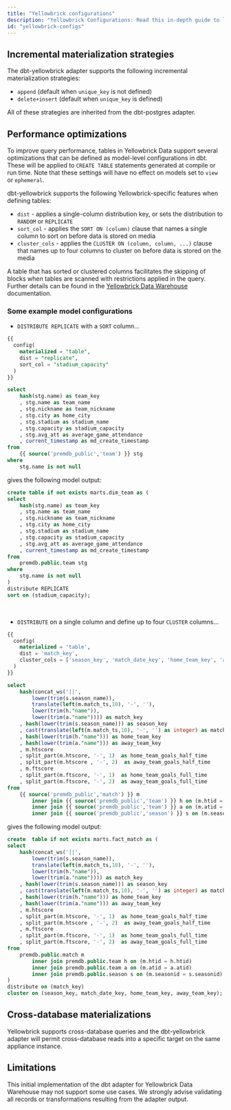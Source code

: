 ```yaml
---
title: "Yellowbrick configurations"
description: "Yellowbrick Configurations: Read this in-depth guide to learn about configurations in dbt."
id: "yellowbrick-configs"
---
```


## Incremental materialization strategies

The dbt-yellowbrick adapter supports the following incremental materialization strategies:

- `append` (default when `unique_key` is not defined)
- `delete+insert` (default when `unique_key` is defined)

All of these strategies are inherited from the dbt-postgres adapter.

## Performance optimizations
    
To improve query performance, tables in Yellowbrick Data support several optimizations that can be defined 
as model-level configurations in dbt.  These will be applied to `CREATE TABLE` <Term id="ddl" /> statements 
generated at compile or run time. Note that these settings will have no effect on models set to `view` or `ephemeral`.

dbt-yellowbrick supports the following Yellowbrick-specific features when defining tables:
- `dist` - applies a single-column distribution key, or sets the distribution to `RANDOM` or `REPLICATE`
- `sort_col` - applies the `SORT ON (column)` clause that names a single column to sort on before data is stored on media
- `cluster_cols` - applies the `CLUSTER ON (column, column, ...)` clause that names up to four columns to cluster on before data is stored 
on the media

A table that has sorted or clustered columns facilitates the skipping of blocks when tables are scanned with 
restrictions applied in the query.  Further details can be found in the [Yellowbrick Data Warehouse](https://docs.yellowbrick.com/latest/ybd_sqlref/clustered_tables.html#clustered-tables) 
documentation.

### Some example model configurations

* ```DISTRIBUTE REPLICATE``` with a ```SORT``` column...

```sql
{{
  config(
    materialized = "table",
    dist = "replicate",
    sort_col = "stadium_capacity"
  )
}}

select
    hash(stg.name) as team_key
    , stg.name as team_name
    , stg.nickname as team_nickname
    , stg.city as home_city
    , stg.stadium as stadium_name
    , stg.capacity as stadium_capacity
    , stg.avg_att as average_game_attendance
    , current_timestamp as md_create_timestamp
from
    {{ source('premdb_public','team') }} stg
where
    stg.name is not null
``` 
gives the following model output:

```sql
create table if not exists marts.dim_team as (
select
    hash(stg.name) as team_key
    , stg.name as team_name
    , stg.nickname as team_nickname
    , stg.city as home_city
    , stg.stadium as stadium_name
    , stg.capacity as stadium_capacity
    , stg.avg_att as average_game_attendance
    , current_timestamp as md_create_timestamp
from
    premdb.public.team stg
where
    stg.name is not null
)
distribute REPLICATE
sort on (stadium_capacity);
```
<br />

* ```DISTRIBUTE``` on a single column and define up to four ```CLUSTER``` columns...

```sql 
{{
  config(
    materialized = 'table',
    dist = 'match_key',
    cluster_cols = ['season_key', 'match_date_key', 'home_team_key', 'away_team_key']
  )
}}

select
	hash(concat_ws('||',
	    lower(trim(s.season_name)),
		translate(left(m.match_ts,10), '-', ''),
	    lower(trim(h."name")),
		lower(trim(a."name")))) as match_key
	, hash(lower(trim(s.season_name))) as season_key
	, cast(translate(left(m.match_ts,10), '-', '') as integer) as match_date_key
	, hash(lower(trim(h."name"))) as home_team_key
	, hash(lower(trim(a."name"))) as away_team_key
	, m.htscore
	, split_part(m.htscore, '-', 1)  as home_team_goals_half_time
	, split_part(m.htscore , '-', 2)  as away_team_goals_half_time
	, m.ftscore
	, split_part(m.ftscore, '-', 1)  as home_team_goals_full_time
	, split_part(m.ftscore, '-', 2)  as away_team_goals_full_time
from
	{{ source('premdb_public','match') }} m
		inner join {{ source('premdb_public','team') }} h on (m.htid = h.htid)
		inner join {{ source('premdb_public','team') }} a on (m.atid = a.atid)
		inner join {{ source('premdb_public','season') }} s on (m.seasonid = s.seasonid)
```

gives the following model output:

```sql
create  table if not exists marts.fact_match as (
select
    hash(concat_ws('||',
        lower(trim(s.season_name)),
        translate(left(m.match_ts,10), '-', ''),
        lower(trim(h."name")),
        lower(trim(a."name")))) as match_key
    , hash(lower(trim(s.season_name))) as season_key
    , cast(translate(left(m.match_ts,10), '-', '') as integer) as match_date_key
    , hash(lower(trim(h."name"))) as home_team_key
    , hash(lower(trim(a."name"))) as away_team_key
    , m.htscore
    , split_part(m.htscore, '-', 1)  as home_team_goals_half_time
    , split_part(m.htscore , '-', 2)  as away_team_goals_half_time
    , m.ftscore
    , split_part(m.ftscore, '-', 1)  as home_team_goals_full_time
    , split_part(m.ftscore, '-', 2)  as away_team_goals_full_time
from
    premdb.public.match m
        inner join premdb.public.team h on (m.htid = h.htid)
        inner join premdb.public.team a on (m.atid = a.atid)
        inner join premdb.public.season s on (m.seasonid = s.seasonid)
)
distribute on (match_key)
cluster on (season_key, match_date_key, home_team_key, away_team_key);
```

## Cross-database materializations

Yellowbrick supports cross-database queries and the dbt-yellowbrick adapter will permit cross-database reads into a specific target on the same appliance instance.

## Limitations

This initial implementation of the dbt adapter for Yellowbrick Data Warehouse may not support some use cases. We strongly advise validating all records or transformations resulting from the adapter output.
